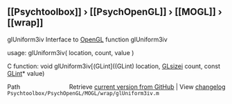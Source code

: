 ## [[Psychtoolbox]] &#8250; [[PsychOpenGL]] &#8250; [[MOGL]] &#8250; [[wrap]]

glUniform3iv  Interface to [OpenGL](OpenGL) function glUniform3iv  
  
usage:  glUniform3iv( location, count, value )  
  
C function:  void glUniform3iv[(GLint]((GLint) location, [GLsizei](GLsizei) count, const [GLint](GLint)\* value)  




<div class="code_header" style="text-align:right;">
  <span style="float:left;">Path&nbsp;&nbsp;</span> <span class="counter">Retrieve <a href=
  "https://raw.github.com/Psychtoolbox-3/Psychtoolbox-3/beta/Psychtoolbox/PsychOpenGL/MOGL/wrap/glUniform3iv.m">current version from GitHub</a> | View <a href=
  "https://github.com/Psychtoolbox-3/Psychtoolbox-3/commits/beta/Psychtoolbox/PsychOpenGL/MOGL/wrap/glUniform3iv.m">changelog</a></span>
</div>
<div class="code">
  <code>Psychtoolbox/PsychOpenGL/MOGL/wrap/glUniform3iv.m</code>
</div>

